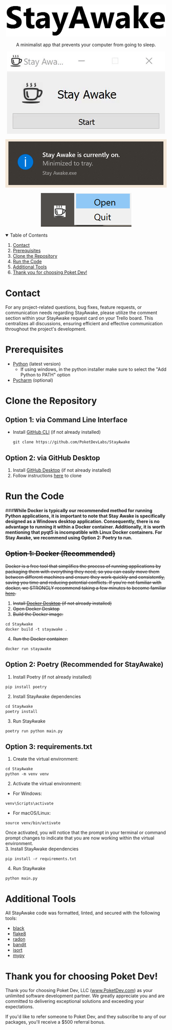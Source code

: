 # <br />
<div align="center">
  <a href="https://github.com/PoketDevLabs/StayAwake">
    <img src="logo.png" alt="StayAwake" width="500" height="100">
  </a>
  <p align="center">
    A minimalist app that prevents your computer from going to sleep.
    <br/>
  </p>
  <p align="center">
  <a href="https://github.com/PoketDevLabs/StayAwake">
    <img src="app.gif" alt="StayAwake" width="" height="">
  </a>
  </p>
  <p align="center">
  <a href="https://github.com/PoketDevLabs/StayAwake">
    <img src="notification.png" alt="StayAwake" width="" height="">
  </a>
  </p>
  <p align="center">
  <a href="https://github.com/PoketDevLabs/StayAwake">
    <img src="tray.png" alt="StayAwake" width="" height="">
  </a>
  </p>
</div>

<details open>
  <summary>Table of Contents</summary>
  <ol>
    <li><a href="#contact">Contact</a></li>
    <li><a href="#prerequisites">Prerequisites</a></li>
    <li><a href="#clone-the-repository">Clone the Repository</a></li>
    <li><a href="#run-the-code">Run the Code</a></li>
    <li><a href="#additional-tools">Additional Tools</a></li>
    <li><a href="#thank-you-for-choosing-poket-dev">Thank you for choosing Poket Dev!</a></li>
  </ol>
</details>



# Contact
For any project-related questions, bug fixes, feature requests, or communication needs regarding StayAwake, please utilize the comment section within your StayAwake request card on your Trello board. This centralizes all discussions, ensuring efficient and effective communication throughout the project's development.  

# Prerequisites
- [Python](https://www.python.org/downloads/) (latest version)  
  - If using windows, in the python installer make sure to select the "Add Python to PATH" option  
- [Pycharm](https://www.jetbrains.com/pycharm/download/#section=windows) (optional)


# Clone the Repository
## Option 1: via Command Line Interface
- Install [GitHub CLI](https://cli.github.com/) (if not already installed)
  ```
  git clone https://github.com/PoketDevLabs/StayAwake
  ```
## Option 2: via GitHub Desktop
1. Install [GitHub Desktop](https://desktop.github.com/) (if not already installed)  
2. Follow instructions [here](https://docs.github.com/en/desktop/contributing-and-collaborating-using-github-desktop/adding-and-cloning-repositories/cloning-a-repository-from-github-to-github-desktop) to clone
# Run the Code
###**While Docker is typically our recommended method for running Python applications, it is important to note that Stay Awake is specifically designed as a Windows desktop application. Consequently, there is no advantage to running it within a Docker container. Additionally, it is worth mentioning that pyqt5 is incompatible with Linux Docker containers. For Stay Awake, we recommend using  Option 2: Poetry to run.**

## ~~Option 1: Docker (Recommended)~~
~~Docker is a free tool that simplifies the process of running applications by packaging them with everything they need, so you can easily move them between different machines and ensure they work quickly and consistently, saving you time and reducing potential conflicts. If you're not familiar with docker, we STRONGLY recommend taking a few minutes to become familiar [here](https://www.docker.com/blog/getting-started-with-docker-desktop/#:~:text=Docker%20Desktop%20is%20an%20easy,%2C%20Kubernetes%2C%20and%20Credential%20Helper.).~~
1. ~~Install [Docker Desktop](https://www.docker.com/products/docker-desktop/) (if not already installed)~~
2. ~~Open Docker Desktop~~
3. ~~Build the Docker image:~~
```
cd StayAwake
docker build -t stayawake .
```

4. ~~Run the Docker container:~~
```
docker run stayawake
```
## Option 2: Poetry (Recommended for StayAwake)
1. Install Poetry (if not already installed)
```
pip install poetry
```
2. Install StayAwake dependencies
```
cd StayAwake
poetry install
```
3. Run StayAwake
```
poetry run python main.py
```
## Option 3: requirements.txt
1. Create the virtual environment:
```
cd StayAwake
python -m venv venv
```
2. Activate the virtual environment:
- For Windows:
```
venv\Scripts\activate
```
- For macOS/Linux:
```
source venv/bin/activate
```
Once activated, you will notice that the prompt in your terminal or command prompt changes to indicate that you are now working within the virtual environment.  
3. Install StayAwake dependencies
```
pip install -r requirements.txt
```
4. Run StayAwake
```
python main.py
```

# Additional Tools
All StayAwake code was formatted, linted, and secured with the following tools:
- [black](https://black.readthedocs.io/en/stable/)
- [flake8](https://flake8.pycqa.org/en/latest/)
- [radon](https://radon.readthedocs.io/en/latest/)
- [bandit](https://bandit.readthedocs.io/en/latest/)
- [isort](https://pycqa.github.io/isort/)
- [mypy](https://mypy.readthedocs.io/en/stable/)

# Thank you for choosing Poket Dev!
Thank you for choosing Poket Dev, LLC (www.PoketDev.com) as your unlimited software development partner. We greatly appreciate you and are committed to delivering exceptional solutions and exceeding your expectations.  

If you'd like to refer someone to Poket Dev, and they subscribe to any of our packages, you'll receive a $500 referral bonus.  